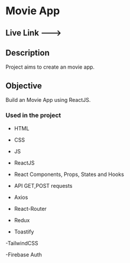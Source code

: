 
# Movie App

## Live Link ---> 

## Description

Project aims to create an movie app.

## Objective

Build an Movie App using ReactJS.

### Used in the project

- HTML

- CSS

- JS

- ReactJS

- React Components, Props, States and Hooks

- API GET,POST requests

- Axios

- React-Router

- Redux

- Toastify

-TailwindCSS

-Firebase Auth


